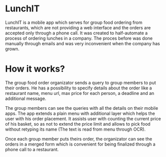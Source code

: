 LunchIT
========

LunchIT is a mobile app which serves for group food ordering from restaurants, which are not providing a web interface and the orders are accepted only through a phone call. It was created to half-automate a process of ordering lunches in a company. The proces before was done manually through emails and was very inconvenient when the company has grown.  

How it works?
=======
The group food order organizator sends a query to group members to put their orders. He has a possibility to specify details about the order like a restaurant name, menu url, max price for each person, a deadline and an additional message. 

The group members can see the queries with all the details on their mobile apps. The app extends a plain menu with additional layer which helps the user with his order placement. It assists user with counting the current price of his basket, so as not to extend the price limit and allows to pick food without retyping its name (The text is read from menu through OCR).

Once each group member puts theirs order, the organizator can see the orders in a merged form which is convenient for being finalized through a phone call to a restaurant.
